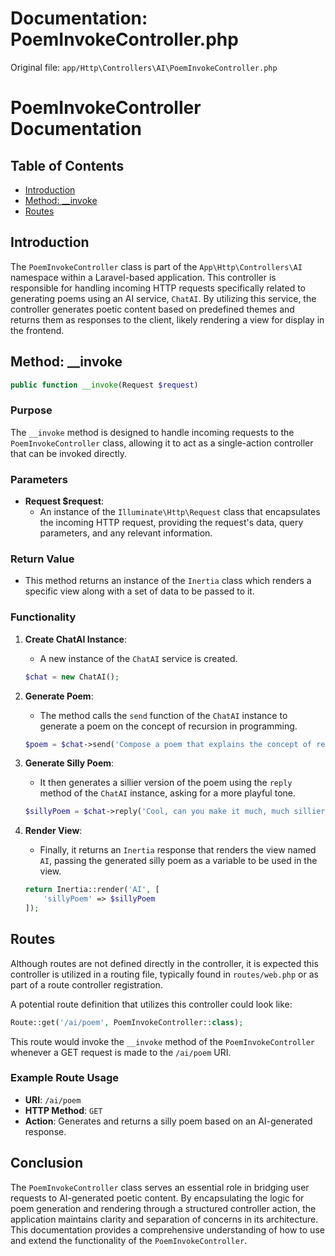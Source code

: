 # Documentation: PoemInvokeController.php

Original file: `app/Http\Controllers\AI\PoemInvokeController.php`

# PoemInvokeController Documentation

## Table of Contents
- [Introduction](#introduction)
- [Method: __invoke](#method-invoke)
- [Routes](#routes)

## Introduction
The `PoemInvokeController` class is part of the `App\Http\Controllers\AI` namespace within a Laravel-based application. This controller is responsible for handling incoming HTTP requests specifically related to generating poems using an AI service, `ChatAI`. By utilizing this service, the controller generates poetic content based on predefined themes and returns them as responses to the client, likely rendering a view for display in the frontend.

## Method: __invoke
```php
public function __invoke(Request $request)
```

### Purpose
The `__invoke` method is designed to handle incoming requests to the `PoemInvokeController` class, allowing it to act as a single-action controller that can be invoked directly.

### Parameters
- **Request $request**: 
  - An instance of the `Illuminate\Http\Request` class that encapsulates the incoming HTTP request, providing the request's data, query parameters, and any relevant information.

### Return Value
- This method returns an instance of the `Inertia` class which renders a specific view along with a set of data to be passed to it.

### Functionality
1. **Create ChatAI Instance**: 
   - A new instance of the `ChatAI` service is created.
   ```php
   $chat = new ChatAI();
   ```

2. **Generate Poem**: 
   - The method calls the `send` function of the `ChatAI` instance to generate a poem on the concept of recursion in programming.
   ```php
   $poem = $chat->send('Compose a poem that explains the concept of recursion in programming.');
   ```

3. **Generate Silly Poem**: 
   - It then generates a sillier version of the poem using the `reply` method of the `ChatAI` instance, asking for a more playful tone.
   ```php
   $sillyPoem = $chat->reply('Cool, can you make it much, much sillier.');
   ```

4. **Render View**: 
   - Finally, it returns an `Inertia` response that renders the view named `AI`, passing the generated silly poem as a variable to be used in the view.
   ```php
   return Inertia::render('AI', [
       'sillyPoem' => $sillyPoem
   ]);
   ```

## Routes
Although routes are not defined directly in the controller, it is expected this controller is utilized in a routing file, typically found in `routes/web.php` or as part of a route controller registration.

A potential route definition that utilizes this controller could look like:
```php
Route::get('/ai/poem', PoemInvokeController::class);
```
This route would invoke the `__invoke` method of the `PoemInvokeController` whenever a GET request is made to the `/ai/poem` URI.

### Example Route Usage
- **URI**: `/ai/poem`
- **HTTP Method**: `GET`
- **Action**: Generates and returns a silly poem based on an AI-generated response.

## Conclusion
The `PoemInvokeController` class serves an essential role in bridging user requests to AI-generated poetic content. By encapsulating the logic for poem generation and rendering through a structured controller action, the application maintains clarity and separation of concerns in its architecture. This documentation provides a comprehensive understanding of how to use and extend the functionality of the `PoemInvokeController`.